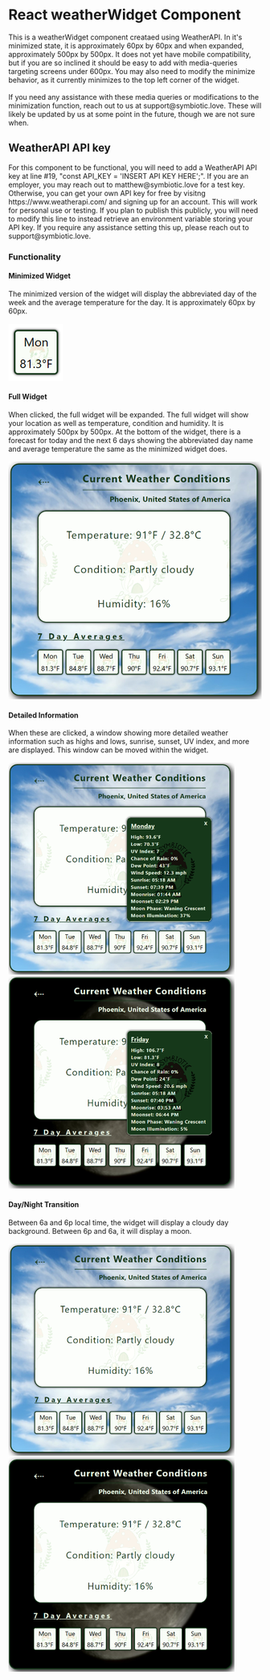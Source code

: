 <h1>React weatherWidget Component</h1>
This is a weatherWidget component creataed using WeatherAPI. In it's minimized state, it is approximately 60px by 60px and when expanded, approximately
500px by 500px. It does not yet have mobile compatibility, but if you are so inclined it should be easy to add with media-queries targeting screens under 600px. You may also need to modify the minimize behavior, as it currently minimizes to the top left corner of the widget.
<div>&nbsp</div>
If you need any assistance with these media queries or modifications to the minimization function, reach out to us at support@symbiotic.love. These will likely be updated by us at some point in the future, though we are not sure when.
<h2>WeatherAPI API key</h2>
For this component to be functional, you will need to add a WeatherAPI API key at line #19, "const API_KEY = 'INSERT API KEY HERE';". If you are an employer, you may reach out to matthew@symbiotic.love for a test key. Otherwise, you can get your own API key for free by visitng https://www.weatherapi.com/ and signing up for an account. This will work for personal use or testing. If you plan to publish this publicly, you will need to modify this line to instead retrieve an environment variable storing your API key. If you require any assistance setting this up, please reach out to support@symbiotic.love.
<h3>Functionality</h3>
<h4>Minimized Widget</h4>
The minimized version of the widget will display the abbreviated day of the week and the average temperature for the day. It is approximately 60px by 60px.
<div>&nbsp</div>
<img src = "./github-images/minWidget.png">
<h4>Full Widget</h4>
When clicked, the full widget will be expanded. The full widget will show your location as well as temperature, condition and humidity. It is approximately 500px by 500px. At the bottom of the widget, there is a forecast for today and the next 6 days showing the abbreviated day name and average temperature the same as the minimized widget does.
<div>&nbsp</div>
<img src = "./github-images/dayWidget.png">
<h4>Detailed Information</h4>
When these are clicked, a window showing more detailed weather information such as highs and lows, sunrise, sunset, UV index, and more are displayed. This window can be moved within the widget.
<div>&nbsp</div>
<div><img src = "./github-images/details1.png" style="width: 450px;"><img src = "./github-images/details2.png" style="width: 450px;"></div>
<h4>Day/Night Transition</h4>
Between 6a and 6p local time, the widget will display a cloudy day background. Between 6p and 6a, it will display a moon.
<div>&nbsp</div>
<div><img src="./github-images/dayWidget.png" style="width: 450px;"><img src="./github-images/nightWidget.png" style="width: 450px;"></div>

